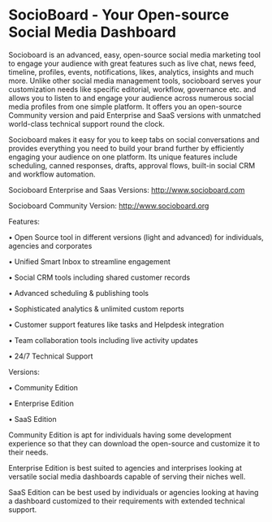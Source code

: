 SocioBoard - Your Open-source Social Media Dashboard
==========
Socioboard is an advanced, easy, open-source social media marketing tool to engage your audience with great features such as live chat, news feed, timeline, profiles, events, notifications, likes, analytics, insights and much more. Unlike other social media management tools, socioboard serves your customization needs like specific editorial, workflow, governance etc. and allows you to listen to and engage your audience across numerous social media profiles from one simple platform. It offers  you an open-source Community version and paid Enterprise and SaaS versions with unmatched world-class technical support round the clock.

Socioboard makes it easy for you to keep tabs on social conversations and provides everything you need to build your brand further by efficiently engaging your audience on one platform. Its unique features include scheduling, canned responses, drafts, approval flows, built-in social CRM and workflow automation. 

Socioboard Enterprise and Saas Versions: http://www.socioboard.com

Socioboard Community Version: http://www.socioboard.org 



Features:


• Open Source tool in different versions (light and advanced) for individuals, agencies and corporates

• Unified Smart Inbox to streamline engagement

• Social CRM tools including shared customer records

• Advanced scheduling & publishing tools

• Sophisticated analytics & unlimited custom reports

• Customer support features like tasks and Helpdesk integration

• Team collaboration tools including live activity updates

• 24/7 Technical Support





Versions:


• Community Edition

• Enterprise Edition

• SaaS Edition


Community Edition is apt for individuals having some development experience so that they can download the open-source and customize it to their needs.

Enterprise Edition is best suited to agencies and interprises looking at versatile social media dashboards capable of serving their niches well.

SaaS Edition can be best used by individuals or agencies looking at having a dashboard customized to their requirements with extended technical support. 
